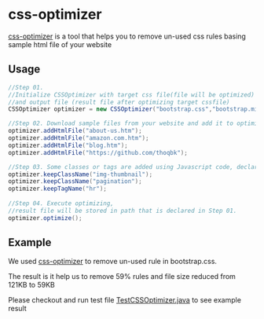 # css-optimizer
[css-optimizer](https://github.com/thoqbk/css-optimizer) is a tool that helps you to remove un-used css rules basing sample html file of your website

## Usage

```java
//Step 01.
//Initialize CSSOptimizer with target css file(file will be optimized) 
//and output file (result file after optimizing target cssfile)
CSSOptimizer optimizer = new CSSOptimizer("bootstrap.css","bootstrap.min.css");

//Step 02. Download sample files from your website and add it to optimizer or use an url
optimizer.addHtmlFile("about-us.htm");
optimizer.addHtmlFile("amazon.com.htm");
optimizer.addHtmlFile("blog.htm");
optimizer.addHtmlFile("https://github.com/thoqbk");

//Step 03. Some classes or tags are added using Javascript code, declare them here:
optimizer.keepClassName("img-thumbnail");
optimizer.keepClassName("pagination");
optimizer.keepTagName("hr");
        
//Step 04. Execute optimizing, 
//result file will be stored in path that is declared in Step 01.
optimizer.optimize();
```

## Example

We used [css-optimizer](https://github.com/thoqbk/css-optimizer) to remove un-used rule in bootstrap.css. 

The result is it help us to remove 59% rules and file size reduced from 121KB to 59KB

Please checkout and run test file [TestCSSOptimizer.java](https://github.com/thoqbk/css-optimizer/blob/master/src/test/java/com/megaads/css/optimizer/test/TestCSSOptimizer.java) to see example result

